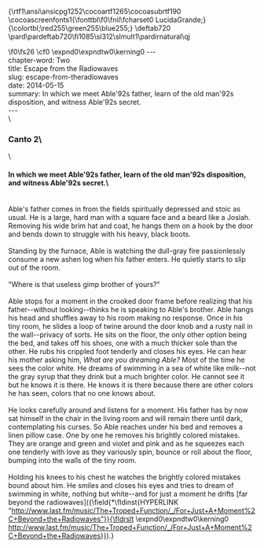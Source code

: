 {\rtf1\ansi\ansicpg1252\cocoartf1265\cocoasubrtf190
\cocoascreenfonts1{\fonttbl\f0\fnil\fcharset0 LucidaGrande;}
{\colortbl;\red255\green255\blue255;}
\deftab720
\pard\pardeftab720\fi1085\sl312\slmult1\pardirnatural\qj

\f0\fs26 \cf0 \expnd0\expndtw0\kerning0
---\
chapter-word: Two\
title: Escape from the Radiowaves\
slug: escape-from-theradiowaves\
date: 2014-05-15\
summary: In which we meet Able\'92s father, learn of the old man\'92s disposition, and witness Able\'92s secret.\
---\
\
### Canto 2\
\
#### In which we meet Able\'92s father, learn of the old man\'92s disposition, and witness Able\'92s secret.\
\
Able's father comes in from the fields spiritually depressed and stoic as usual.  He is a large, hard man with a square face and a beard like a Josiah.  Removing his wide brim hat and coat, he hangs them on a hook by the door and bends down to struggle with his heavy, black boots.\
\
Standing by the furnace, Able is watching the dull-gray fire passionlessly consume a new ashen log when his father enters.  He quietly starts to slip out of the room.\
\
"Where is that useless gimp brother of yours?"\
\
Able stops for a moment in the crooked door frame before realizing that his father--without looking--thinks he is speaking to Able's brother.  Able hangs his head and shuffles away to his room  making no response. Once in his tiny room, he slides a loop of twine around the door knob and a rusty nail in the wall--privacy of sorts.  He sits on the floor, the only other option being the bed, and takes off his shoes, one with a much thicker sole than the other.  He rubs his crippled foot tenderly and closes his eyes.  He can hear his mother asking him, *What are you dreaming Able?*  Most of the time he sees the color white.  He dreams of swimming in a sea of white like milk--not the gray syrup that they drink but a much brighter color.  He cannot see it but he knows it is there.  He knows it is there because there are other colors he has seen, colors that no one knows about.\
\
He looks carefully around and listens for a moment.  His father has by now sat himself in the chair in the living room and will remain there until dark, contemplating his curses.  So Able reaches under his bed and removes a linen pillow case.  One by one he removes his brightly colored mistakes.  They are orange and green and violet and pink and as he squeezes each one tenderly with love as they variously spin, bounce or roll about the floor, bumping into the walls of the tiny room.\
\
Holding his knees to his chest he watches the brightly colored mistakes bound about him.  He smiles and closes his eyes and tries to dream of swimming in white, nothing but white--and for just a moment he drifts [far beyond the radiowaves]({\field{\*\fldinst{HYPERLINK "http://www.last.fm/music/The+Troped+Function/_/For+Just+A+Moment%2C+Beyond+the+Radiowaves"}}{\fldrslt \expnd0\expndtw0\kerning0
http://www.last.fm/music/The+Troped+Function/_/For+Just+A+Moment%2C+Beyond+the+Radiowaves}}).}